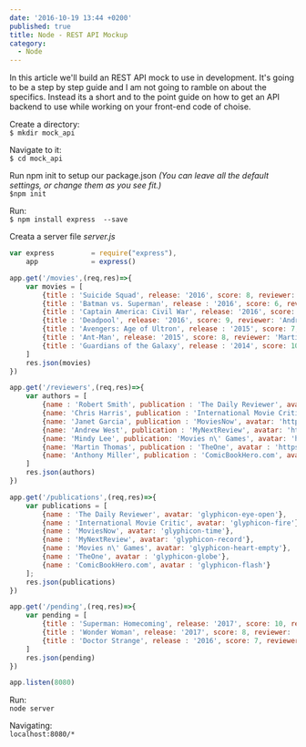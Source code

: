 ```yaml
---
date: '2016-10-19 13:44 +0200'
published: true
title: Node - REST API Mockup
category:
  - Node
---
```

In this article we'll build an REST API mock to use in development. It's going to be  a step by step guide and I am not going to ramble on about the specifics. Instead its a short and to the point guide on how to get an API backend to use while working on your front-end code of choise.

Create a directory:  
`$ mkdir mock_api` 

Navigate to it:  
`$ cd mock_api` 

Run npm init to setup our package.json *(You can leave all the default settings, or change them as you see fit.)*  
`$npm init`   

Run:  
`$ npm install express  --save` 

Creata a server file *server.js*

```javascript
var express         = require("express"),
    app             = express()

app.get('/movies',(req,res)=>{
    var movies = [
        {title : 'Suicide Squad', release: '2016', score: 8, reviewer: 'Robert Smith', publication : 'The Daily Reviewer'},
        {title : 'Batman vs. Superman', release : '2016', score: 6, reviewer: 'Chris Harris', publication : 'International Movie Critic'},
        {title : 'Captain America: Civil War', release: '2016', score: 9, reviewer: 'Janet Garcia', publication : 'MoviesNow'},
        {title : 'Deadpool', release: '2016', score: 9, reviewer: 'Andrew West', publication : 'MyNextReview'},
        {title : 'Avengers: Age of Ultron', release : '2015', score: 7, reviewer: 'Mindy Lee', publication: 'Movies n\' Games'},
        {title : 'Ant-Man', release: '2015', score: 8, reviewer: 'Martin Thomas', publication : 'TheOne'},
        {title : 'Guardians of the Galaxy', release : '2014', score: 10, reviewer: 'Anthony Miller', publication : 'ComicBookHero.com'},
    ]
    res.json(movies)
})

app.get('/reviewers',(req,res)=>{
    var authors = [
        {name : 'Robert Smith', publication : 'The Daily Reviewer', avatar: 'https://s3.amazonaws.com/uifaces/faces/twitter/angelcolberg/128.jpg'},
        {name: 'Chris Harris', publication : 'International Movie Critic', avatar: 'https://s3.amazonaws.com/uifaces/faces/twitter/bungiwan/128.jpg'},
        {name: 'Janet Garcia', publication : 'MoviesNow', avatar: 'https://s3.amazonaws.com/uifaces/faces/twitter/grrr_nl/128.jpg'},
        {name: 'Andrew West', publication : 'MyNextReview', avatar: 'https://s3.amazonaws.com/uifaces/faces/twitter/d00maz/128.jpg'},
        {name: 'Mindy Lee', publication: 'Movies n\' Games', avatar: 'https://s3.amazonaws.com/uifaces/faces/twitter/laurengray/128.jpg'},
        {name: 'Martin Thomas', publication : 'TheOne', avatar : 'https://s3.amazonaws.com/uifaces/faces/twitter/karsh/128.jpg'},
        {name: 'Anthony Miller', publication : 'ComicBookHero.com', avatar : 'https://s3.amazonaws.com/uifaces/faces/twitter/9lessons/128.jpg'}
    ]
    res.json(authors)
})

app.get('/publications',(req,res)=>{
    var publications = [
        {name : 'The Daily Reviewer', avatar: 'glyphicon-eye-open'},
        {name : 'International Movie Critic', avatar: 'glyphicon-fire'},
        {name : 'MoviesNow', avatar: 'glyphicon-time'},
        {name : 'MyNextReview', avatar: 'glyphicon-record'},
        {name : 'Movies n\' Games', avatar: 'glyphicon-heart-empty'},
        {name : 'TheOne', avatar : 'glyphicon-globe'},
        {name : 'ComicBookHero.com', avatar : 'glyphicon-flash'}
    ];
    res.json(publications)
})

app.get('/pending',(req,res)=>{
    var pending = [
        {title : 'Superman: Homecoming', release: '2017', score: 10, reviewer: 'Chris Harris', publication: 'International Movie Critic'},
        {title : 'Wonder Woman', release: '2017', score: 8, reviewer: 'Martin Thomas', publication : 'TheOne'},
        {title : 'Doctor Strange', release : '2016', score: 7, reviewer: 'Anthony Miller', publication : 'ComicBookHero.com'}
    ]
    res.json(pending)
})

app.listen(8080)
```

Run:  
`node server` 

Navigating:  
`localhost:8080/*`
